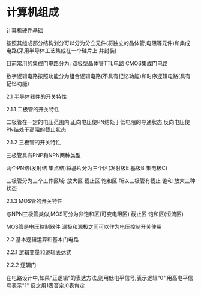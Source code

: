 # 计算机组成

计算机硬件基础

按照其组成部分结构划分可以分为分立元件(将独立的晶体管,电阻等元件)和集成电路(采用半导体工艺集成在一个硅片上 并封装)

目前常用的集成门电路分为: 双极型晶体管TTL电路 CMOS集成门电路

数字逻辑电路按照功能分为组合逻辑电路(不具有记忆功能)和时序逻辑电路(具有记忆功能)

2.1 半导体器件的开关特性



2.1.1 二极管的开关特性

二极管在一定的电压范围内,正向电压使PN结处于低电阻的导通状态,反向电压使PN结处于高阻的截止状态

2.1.2  三极管的开关特性

三极管具有PNP和NPN两种类型

两个PN结(发射结 集点结)将基片分为三个区(发射极E 基极B 集电极C)

三极管分为三个工作区域: 放大区 截止区 饱和区 所以三极管有截止 饱和 放大三种状态

2.1.3 MOS管的开关特性

与NPN三极管类似,MOS可分为非饱和区(可变电阻区) 截止区 饱和区(恒流区)

MOS管是电压控制器件 漏极和源极之间可以作为电压控制开关使用

2.2 基本逻辑运算和基本门电路

2.2.1 逻辑变量和逻辑表达式

2.2.2 逻辑门

在电路设计中,如果"正逻辑"的表达方法,则用低电平信号,表示逻辑"0",用高电平信号表示"1" 反之用1表否定,0表肯定

